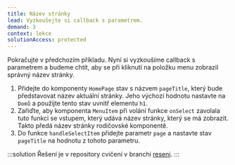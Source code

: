 ```yaml
---
title: Název stránky
lead: Vyzkoušejte si callback s parametrem.
demand: 3
context: lekce
solutionAccess: protected
---
```


Pokračujte v předchozím příkladu. Nyní si vyzkoušíme callback s parametrem a budeme chtít, aby se při kliknutí na položku menu zobrazil správný název stránky.

1. Přidejte do komponenty `HomePage` stav s názvem `pageTitle`, který bude představovat název aktuální stránky. Jeho výchozí hodnotu nastavte na `Domů` a použijte tento stav uvnitř elementu `h1`.
1. Zařiďte, aby komponenta `MenuItem` při volání funkce `onSelect` zavolala tuto funkci se vstupem, který udává název stránky, který se má zobrazit. Takto předá název stránky rodičovské komponentě.
1. Do funkce `handleSelectItem` přidejte parametr `page` a nastavte stav `pageTitle` na hodnotu z tohoto parametru.

:::solution
Řešení je v repository cvičení v branchi [reseni](https://github.com/Czechitas-podklady-WEB/cviceni-hamburger/tree/reseni).
:::
